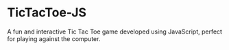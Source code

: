 # TicTacToe-JS
 A fun and interactive Tic Tac Toe game developed using JavaScript, perfect for playing against the computer.
